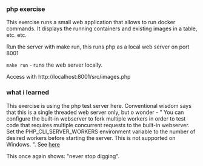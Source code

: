 

### php exercise

This exercise runs a small web application that allows to run docker commands.
It displays the running containers and existing images in a table, etc. etc.

Run the server with make run, this runs php as a local web server on port 8001

```make run``` - runs the web server locally.

Access with http://localhost:8001/src/images.php

### what i learned

This exercise is using the php test server here. Conventional wisdom says that this is a single threaded web server only, but o wonder - " You can configure the built-in webserver to fork multiple workers in order to test code that requires multiple concurrent requests to the built-in webserver. Set the PHP_CLI_SERVER_WORKERS environment variable to the number of desired workers before starting the server. This is not supported on Windows. ". See [here](https://www.php.net/manual/en/features.commandline.webserver.php) 

This once again shows: "never stop digging".

